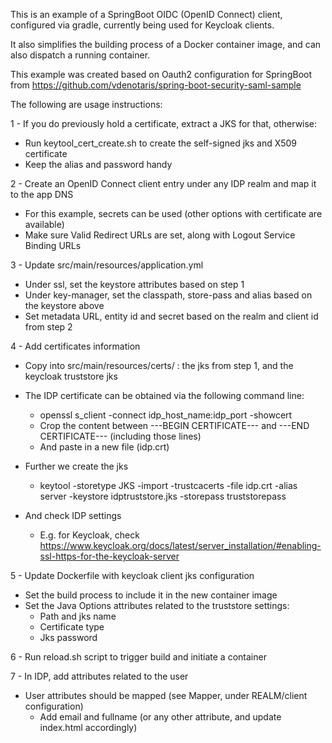 This is an example of a SpringBoot OIDC (OpenID Connect) client, configured via gradle, currently being used for Keycloak clients.

It also simplifies the building process of a Docker container image, and can also dispatch a running container.

This example was created based on Oauth2 configuration for SpringBoot from https://github.com/vdenotaris/spring-boot-security-saml-sample


The following are usage instructions:


1 - If you do previously hold a certificate, extract a JKS for that, otherwise:

* Run keytool_cert_create.sh to create the self-signed jks and X509 certificate
* Keep the alias and password handy

2 - Create an OpenID Connect client entry under any IDP realm and map it to the app DNS

* For this example, secrets can be used (other options with certificate are available)
* Make sure Valid Redirect URLs are set, along with Logout Service Binding URLs

3 - Update src/main/resources/application.yml

* Under ssl, set the keystore attributes based on step 1
* Under key-manager, set the classpath, store-pass and alias based on the keystore above
* Set metadata URL, entity id and secret based on the realm and client id from step 2

4 - Add certificates information

* Copy into src/main/resources/certs/ : the jks from step 1, and the keycloak truststore jks
* The IDP certificate can be obtained via the following command line:
    * openssl s_client -connect idp_host_name:idp_port -showcert
    * Crop the content between ---BEGIN CERTIFICATE--- and ---END CERTIFICATE--- (including those lines)
    * And paste in a new file (idp.crt)

* Further we create the jks
    * keytool -storetype JKS -import -trustcacerts -file idp.crt -alias server -keystore idptruststore.jks -storepass truststorepass

* And check IDP settings
    *  E.g. for Keycloak, check https://www.keycloak.org/docs/latest/server_installation/#enabling-ssl-https-for-the-keycloak-server

5 - Update Dockerfile with keycloak client jks configuration

* Set the build process to include it in the new container image
* Set the Java Options attributes related to the truststore settings:
    *  Path and jks name
    *  Certificate type
    *  Jks password

6 - Run reload.sh script to trigger build and initiate a container

7 - In IDP, add attributes related to the user

* User attributes should be mapped (see Mapper, under REALM/client configuration)
    * Add email and fullname (or any other attribute, and update index.html accordingly)
